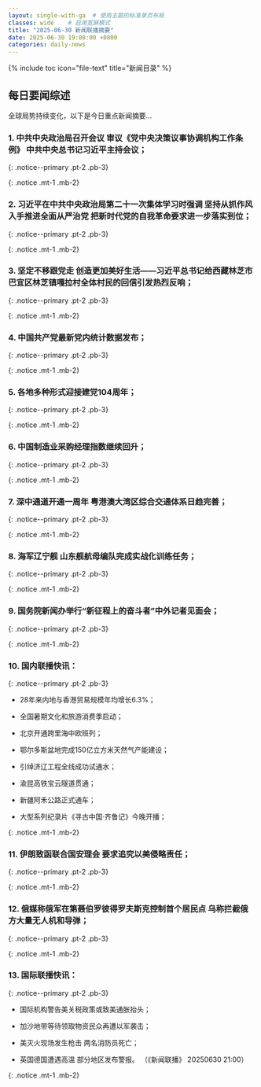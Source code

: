 ```yaml
---
layout: single-with-ga  # 使用主题的标准单页布局
classes: wide    # 启用宽屏模式
title: "2025-06-30 新闻联播摘要"
date: 2025-06-30 19:00:00 +0800
categories: daily-news
---
```


{% include toc icon="file-text" title="新闻目录" %}
   
## 每日要闻综述

全球局势持续变化，以下是今日重点新闻摘要...

### 1. 中共中央政治局召开会议 审议《党中央决策议事协调机构工作条例》 中共中央总书记习近平主持会议； 

{: .notice--primary .pt-2 .pb-3}

{: .notice .mt-1 .mb-2}

### 2. 习近平在中共中央政治局第二十一次集体学习时强调 坚持从抓作风入手推进全面从严治党 把新时代党的自我革命要求进一步落实到位； 

{: .notice--primary .pt-2 .pb-3}

{: .notice .mt-1 .mb-2}

### 3. 坚定不移跟党走 创造更加美好生活——习近平总书记给西藏林芝市巴宜区林芝镇嘎拉村全体村民的回信引发热烈反响； 

{: .notice--primary .pt-2 .pb-3}

{: .notice .mt-1 .mb-2}

### 4. 中国共产党最新党内统计数据发布； 

{: .notice--primary .pt-2 .pb-3}

{: .notice .mt-1 .mb-2}

### 5. 各地多种形式迎接建党104周年； 

{: .notice--primary .pt-2 .pb-3}

{: .notice .mt-1 .mb-2}

### 6. 中国制造业采购经理指数继续回升； 

{: .notice--primary .pt-2 .pb-3}

{: .notice .mt-1 .mb-2}

### 7. 深中通道开通一周年 粤港澳大湾区综合交通体系日趋完善； 

{: .notice--primary .pt-2 .pb-3}

{: .notice .mt-1 .mb-2}

### 8. 海军辽宁舰 山东舰航母编队完成实战化训练任务； 

{: .notice--primary .pt-2 .pb-3}

{: .notice .mt-1 .mb-2}

### 9. 国务院新闻办举行“新征程上的奋斗者”中外记者见面会； 

{: .notice--primary .pt-2 .pb-3}

{: .notice .mt-1 .mb-2}

### 10. 国内联播快讯： 

{: .notice--primary .pt-2 .pb-3}

- 28年来内地与香港贸易规模年均增长6.3%；

- 全国暑期文化和旅游消费季启动；

- 北京开通跨里海中欧班列；

- 鄂尔多斯盆地完成150亿立方米天然气产能建设；

- 引绰济辽工程全线成功试通水；

- 渝昆高铁宝云隧道贯通；

- 新疆阿禾公路正式通车；

- 大型系列纪录片《寻古中国·齐鲁记》今晚开播；

{: .notice .mt-1 .mb-2}

### 11. 伊朗致函联合国安理会 要求追究以美侵略责任； 

{: .notice--primary .pt-2 .pb-3}

{: .notice .mt-1 .mb-2}

### 12. 俄媒称俄军在第聂伯罗彼得罗夫斯克控制首个居民点 乌称拦截俄方大量无人机和导弹； 

{: .notice--primary .pt-2 .pb-3}

{: .notice .mt-1 .mb-2}

### 13. 国际联播快讯： 

{: .notice--primary .pt-2 .pb-3}

- 国际机构警告美关税政策或致美通胀抬头；

- 加沙地带等待领取物资民众再遭以军袭击；

- 美灭火现场发生枪击 两名消防员死亡；

- 英国德国遭遇高温 部分地区发布警报。 （《新闻联播》 20250630 21:00）

{: .notice .mt-1 .mb-2}